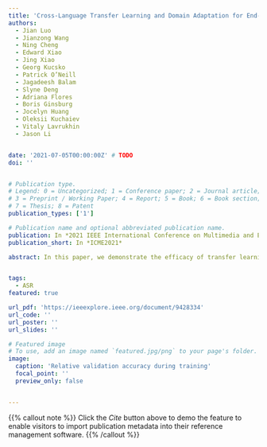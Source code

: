```yaml
---
title: 'Cross-Language Transfer Learning and Domain Adaptation for End-to-End Automatic Speech Recognition'
authors:
  - Jian Luo
  - Jianzong Wang
  - Ning Cheng
  - Edward Xiao
  - Jing Xiao
  - Georg Kucsko
  - Patrick O’Neill
  - Jagadeesh Balam
  - Slyne Deng
  - Adriana Flores
  - Boris Ginsburg
  - Jocelyn Huang
  - Oleksii Kuchaiev
  - Vitaly Lavrukhin
  - Jason Li


date: '2021-07-05T00:00:00Z' # TODO
doi: ''


# Publication type.
# Legend: 0 = Uncategorized; 1 = Conference paper; 2 = Journal article;
# 3 = Preprint / Working Paper; 4 = Report; 5 = Book; 6 = Book section;
# 7 = Thesis; 8 = Patent
publication_types: ['1']

# Publication name and optional abbreviated publication name.
publication: In *2021 IEEE International Conference on Multimedia and Expo*
publication_short: In *ICME2021*

abstract: In this paper, we demonstrate the efficacy of transfer learning and continuous learning for various automatic speech recognition (ASR) tasks using end-to-end models trained with CTC loss. We start with a large pre-trained English ASR model and show that transfer learning can be effectively and easily performed on{:} (1) different English accents, (2) different languages (from English to German, Spanish, Russian, or from Mandarin to Cantonese) and (3) application-specific domains. Our extensive set of experiments demonstrate that in all three cases, transfer learning from a good base model has higher accuracy than a model trained from scratch. Our results indicate that, for fine-tuning, larger pre-trained models are better than small pre-trained models, even if the dataset for fine-tuning is small. We also show that transfer learning significantly speeds up convergence, which could result in significant cost savings when training with large datasets.


tags:
  - ASR
featured: true

url_pdf: 'https://ieeexplore.ieee.org/document/9428334'
url_code: ''
url_poster: ''
url_slides: ''

# Featured image
# To use, add an image named `featured.jpg/png` to your page's folder.
image:
  caption: 'Relative validation accuracy during training'
  focal_point: ''
  preview_only: false


---
```


{{% callout note %}}
Click the _Cite_ button above to demo the feature to enable visitors to import publication metadata into their reference management software.
{{% /callout %}}


